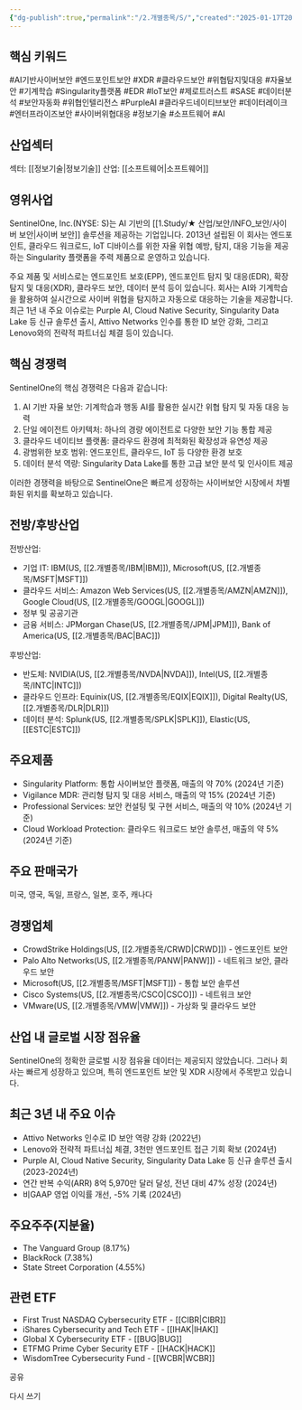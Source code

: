 ```yaml
---
{"dg-publish":true,"permalink":"/2.개별종목/S/","created":"2025-01-17T20:39:20.932+09:00","updated":"2025-06-03T20:06:01.082+09:00"}
---
```


## 핵심 키워드

#AI기반사이버보안 #엔드포인트보안 #XDR #클라우드보안 #위협탐지및대응 #자율보안 #기계학습 #Singularity플랫폼 #EDR #IoT보안 #제로트러스트 #SASE #데이터분석 #보안자동화 #위협인텔리전스 #PurpleAI #클라우드네이티브보안 #데이터레이크 #엔터프라이즈보안 #사이버위협대응 #정보기술 #소프트웨어 #AI 

## 산업섹터

섹터: [[정보기술\|정보기술]]
산업: [[소프트웨어\|소프트웨어]]

## 영위사업

SentinelOne, Inc.(NYSE: S)는 AI 기반의 [[1.Study/★ 산업/보안/INFO_보안/사이버 보안\|사이버 보안]] 솔루션을 제공하는 기업입니다. 2013년 설립된 이 회사는 엔드포인트, 클라우드 워크로드, IoT 디바이스를 위한 자율 위협 예방, 탐지, 대응 기능을 제공하는 Singularity 플랫폼을 주력 제품으로 운영하고 있습니다.

주요 제품 및 서비스로는 엔드포인트 보호(EPP), 엔드포인트 탐지 및 대응(EDR), 확장 탐지 및 대응(XDR), 클라우드 보안, 데이터 분석 등이 있습니다. 회사는 AI와 기계학습을 활용하여 실시간으로 사이버 위협을 탐지하고 자동으로 대응하는 기술을 제공합니다.최근 1년 내 주요 이슈로는 Purple AI, Cloud Native Security, Singularity Data Lake 등 신규 솔루션 출시, Attivo Networks 인수를 통한 ID 보안 강화, 그리고 Lenovo와의 전략적 파트너십 체결 등이 있습니다.

## 핵심 경쟁력

SentinelOne의 핵심 경쟁력은 다음과 같습니다:

1. AI 기반 자율 보안: 기계학습과 행동 AI를 활용한 실시간 위협 탐지 및 자동 대응 능력
2. 단일 에이전트 아키텍처: 하나의 경량 에이전트로 다양한 보안 기능 통합 제공
3. 클라우드 네이티브 플랫폼: 클라우드 환경에 최적화된 확장성과 유연성 제공
4. 광범위한 보호 범위: 엔드포인트, 클라우드, IoT 등 다양한 환경 보호
5. 데이터 분석 역량: Singularity Data Lake를 통한 고급 보안 분석 및 인사이트 제공

이러한 경쟁력을 바탕으로 SentinelOne은 빠르게 성장하는 사이버보안 시장에서 차별화된 위치를 확보하고 있습니다.

## 전방/후방산업

전방산업:

- 기업 IT: IBM(US, [[2.개별종목/IBM\|IBM]]), Microsoft(US, [[2.개별종목/MSFT\|MSFT]])
- 클라우드 서비스: Amazon Web Services(US, [[2.개별종목/AMZN\|AMZN]]), Google Cloud(US, [[2.개별종목/GOOGL\|GOOGL]])
- 정부 및 공공기관
- 금융 서비스: JPMorgan Chase(US, [[2.개별종목/JPM\|JPM]]), Bank of America(US, [[2.개별종목/BAC\|BAC]])

후방산업:

- 반도체: NVIDIA(US, [[2.개별종목/NVDA\|NVDA]]), Intel(US, [[2.개별종목/INTC\|INTC]])
- 클라우드 인프라: Equinix(US, [[2.개별종목/EQIX\|EQIX]]), Digital Realty(US, [[2.개별종목/DLR\|DLR]])
- 데이터 분석: Splunk(US, [[2.개별종목/SPLK\|SPLK]]), Elastic(US, [[ESTC\|ESTC]])

## 주요제품

- Singularity Platform: 통합 사이버보안 플랫폼, 매출의 약 70% (2024년 기준)
- Vigilance MDR: 관리형 탐지 및 대응 서비스, 매출의 약 15% (2024년 기준)
- Professional Services: 보안 컨설팅 및 구현 서비스, 매출의 약 10% (2024년 기준)
- Cloud Workload Protection: 클라우드 워크로드 보안 솔루션, 매출의 약 5% (2024년 기준)

## 주요 판매국가

미국, 영국, 독일, 프랑스, 일본, 호주, 캐나다

## 경쟁업체

- CrowdStrike Holdings(US, [[2.개별종목/CRWD\|CRWD]]) - 엔드포인트 보안
- Palo Alto Networks(US, [[2.개별종목/PANW\|PANW]]) - 네트워크 보안, 클라우드 보안
- Microsoft(US, [[2.개별종목/MSFT\|MSFT]]) - 통합 보안 솔루션
- Cisco Systems(US, [[2.개별종목/CSCO\|CSCO]]) - 네트워크 보안
- VMware(US, [[2.개별종목/VMW\|VMW]]) - 가상화 및 클라우드 보안

## 산업 내 글로벌 시장 점유율

SentinelOne의 정확한 글로벌 시장 점유율 데이터는 제공되지 않았습니다. 그러나 회사는 빠르게 성장하고 있으며, 특히 엔드포인트 보안 및 XDR 시장에서 주목받고 있습니다.

## 최근 3년 내 주요 이슈

- Attivo Networks 인수로 ID 보안 역량 강화 (2022년)
- Lenovo와 전략적 파트너십 체결, 3천만 엔드포인트 접근 기회 확보 (2024년)
- Purple AI, Cloud Native Security, Singularity Data Lake 등 신규 솔루션 출시 (2023-2024년)
- 연간 반복 수익(ARR) 8억 5,970만 달러 달성, 전년 대비 47% 성장 (2024년)
- 비GAAP 영업 이익률 개선, -5% 기록 (2024년)

## 주요주주(지분율)

- The Vanguard Group (8.17%)
- BlackRock (7.38%)
- State Street Corporation (4.55%)

## 관련 ETF

- First Trust NASDAQ Cybersecurity ETF - [[CIBR\|CIBR]]
- iShares Cybersecurity and Tech ETF - [[IHAK\|IHAK]]
- Global X Cybersecurity ETF - [[BUG\|BUG]]
- ETFMG Prime Cyber Security ETF - [[HACK\|HACK]]
- WisdomTree Cybersecurity Fund - [[WCBR\|WCBR]]

공유

다시 쓰기